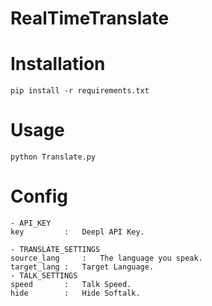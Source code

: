 # RealTimeTranslate

Installation
========
```
pip install -r requirements.txt
```

Usage
========
```
python Translate.py
```

Config
========
```
- API_KEY
key 		: 	Deepl API Key.

- TRANSLATE_SETTINGS
source_lang 	: 	The language you speak.
target_lang	:	Target Language.
- TALK_SETTINGS
speed		:	Talk Speed.
hide		:	Hide Softalk.
```
